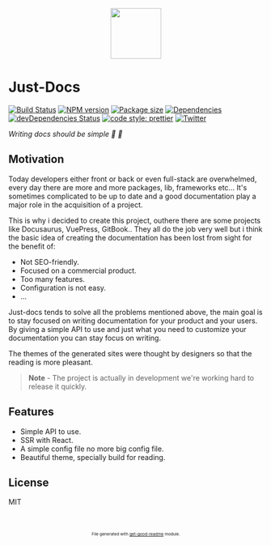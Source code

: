 <p style="text-align: center;">
	<img src="https://media.giphy.com/media/JIX9t2j0ZTN9S/giphy-downsized.gif" width="100"/>
</p>

# Just-Docs

[![Build Status](https://travis-ci.com/luctst/Just-Docs.svg?branch=master)](https://travis-ci.com/luctst/Just-Docs)
[![NPM version](https://img.shields.io/npm/v/Just-Docs?style=flat-square)](https://img.shields.io/npm/v/Just-Docs?style=flat-square)
[![Package size](https://img.shields.io/bundlephobia/min/Just-Docs)](https://img.shields.io/bundlephobia/min/Just-Docs)
[![Dependencies](https://img.shields.io/david/luctst/Just-Docs.svg?style=popout-square)](https://david-dm.org/luctst/Just-Docs)
[![devDependencies Status](https://david-dm.org/luctst/Just-Docs/dev-status.svg?style=flat-square)](https://david-dm.org/luctst/Just-Docs?type=dev)
[![code style: prettier](https://img.shields.io/badge/code_style-prettier-ff69b4.svg?style=flat-square)](https://github.com/prettier/prettier)
[![Twitter](https://img.shields.io/twitter/follow/luctstt.svg?label=Follow&style=social)](https://twitter.com/luctstt)

*Writing docs should be simple 📖 📖*

## Motivation
Today developers either front or back or even full-stack are overwhelmed, every day there are more and more packages, lib, frameworks etc... It's sometimes complicated to be up to date and a good documentation play a major role in the acquisition of a project.

This is why i decided to create this project, outhere there are some projects like Docusaurus, VuePress, GitBook.. They all do the job very well but i think the basic idea of ​​creating the documentation has been lost from sight for the benefit of:

* Not SEO-friendly.
* Focused on a commercial product.
* Too many features.
* Configuration is not easy.
* ...

Just-docs tends to solve all the problems mentioned above, the main goal is to stay focused on writing documentation for your product and your users. By giving a simple API to use and just what you need to customize your documentation you can stay focus on writing.

The themes of the generated sites were thought by designers so that the reading is more pleasant.

> **Note** - The project is actually in development we're working hard to release it quickly.

## Features
* Simple API to use.
* SSR with React.
* A simple config file no more big config file.
* Beautiful theme, specially build for reading.

## License
MIT

<p style="font-size:8px;text-align:center;margin-top:50px;">File generated with <a href="https://github.com/luctst/get-good-readme">get-good-readme</a> module.</p>
